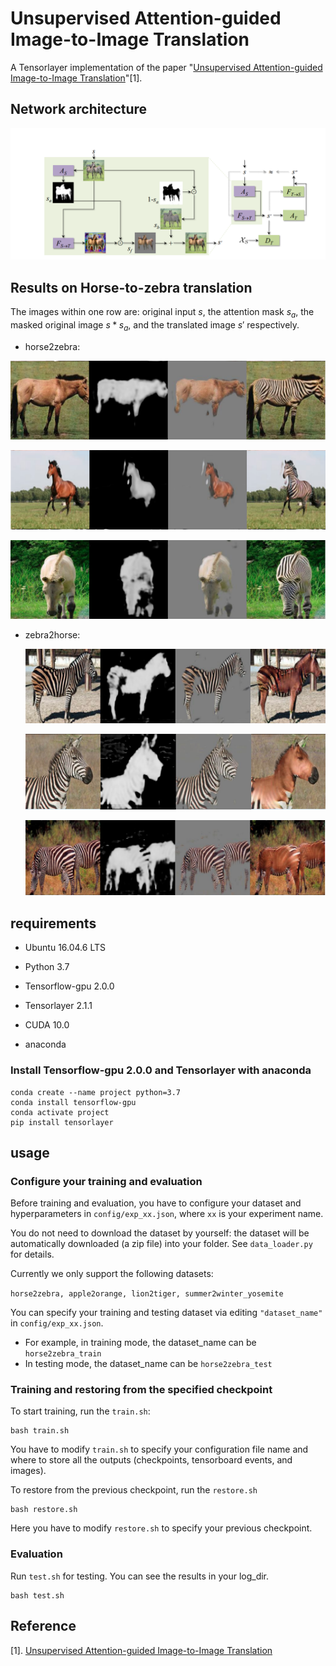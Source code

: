 # Unsupervised Attention-guided Image-to-Image Translation

A Tensorlayer implementation of the paper "[Unsupervised Attention-guided Image-to-Image Translation](https://arxiv.org/pdf/1806.02311.pdf)"[1].



## Network architecture

![network_structure](./imgs/network_structure.png)



## Results on Horse-to-zebra translation

The images within one row are: original input $s$, the attention mask $s_a$, the masked original image $s * s_a$, and the translated image $s'$ respectively. 

- horse2zebra:

![h2z1](./imgs/h2z1.png)

![h2z2](./imgs/h2z2.png)

![h2z3](./imgs/h2z3.png)

- zebra2horse:

    ![z2h1](./imgs/z2h1.png)

    ![z2h2](./imgs/z2h2.png)

    ![z2h3](./imgs/z2h3.png)



## requirements

- Ubuntu 16.04.6 LTS
- Python 3.7
- Tensorflow-gpu 2.0.0
- Tensorlayer 2.1.1
- CUDA 10.0

- anaconda



### Install Tensorflow-gpu 2.0.0 and Tensorlayer with anaconda

```shell
conda create --name project python=3.7
conda install tensorflow-gpu
conda activate project
pip install tensorlayer
```





## usage

### Configure your training and evaluation

Before training and evaluation, you have to configure your dataset and hyperparameters in `config/exp_xx.json`, where `xx` is your experiment name.

You do not need to download the dataset by yourself: the dataset will be automatically downloaded (a zip file) into your folder. See `data_loader.py` for details.

Currently we only support the following datasets:

`horse2zebra, apple2orange, lion2tiger, summer2winter_yosemite `

You can specify your training and testing dataset via editing `"dataset_name"` in `config/exp_xx.json`.

- For example, in training mode, the dataset_name can be `horse2zebra_train`
- In testing mode, the dataset_name can be `horse2zebra_test`



### Training and restoring from the specified checkpoint

To start training, run the `train.sh`:

```shell
bash train.sh
```

You have to modify `train.sh` to specify your configuration file name and where to store all the outputs (checkpoints, tensorboard events, and images).



To restore from the previous checkpoint, run the `restore.sh`

```shell
bash restore.sh
```

Here you have to modify `restore.sh` to specify your previous checkpoint.

### Evaluation

Run `test.sh`  for testing. You can see the results in your log_dir.

```shell
bash test.sh
```



 

## Reference

[1]. [Unsupervised Attention-guided Image-to-Image Translation](https://arxiv.org/pdf/1806.02311.pdf)
